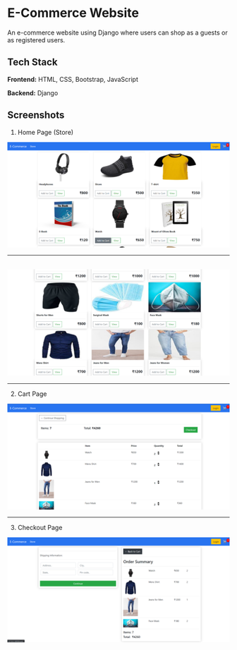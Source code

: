
# E-Commerce Website

An e-commerce website using Django where users can shop as a guests or as registered users. 


## Tech Stack

**Frontend:** HTML, CSS, Bootstrap, JavaScript

**Backend:** Django


## Screenshots
1. Home Page (Store)
<img src="screenshots/Home_page.png">
<hr><br>
<img src="screenshots/Home_page2.png">
<hr>

2. Cart Page
<img src="screenshots/Cart.png">
<hr>

3. Checkout Page
<img src="screenshots/Checkout.png">

